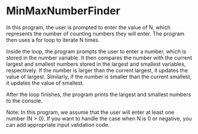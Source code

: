 # MinMaxNumberFinder
In this program, the user is prompted to enter the value of N, which represents the number of counting numbers they will enter. The program then uses a for loop to iterate N times.

Inside the loop, the program prompts the user to enter a number, which is stored in the number variable. It then compares the number with the current largest and smallest numbers stored in the largest and smallest variables, respectively. If the number is larger than the current largest, it updates the value of largest. Similarly, if the number is smaller than the current smallest, it updates the value of smallest.

After the loop finishes, the program prints the largest and smallest numbers to the console.

Note: In this program, we assume that the user will enter at least one number (N > 0). If you want to handle the case when N is 0 or negative, you can add appropriate input validation code.
